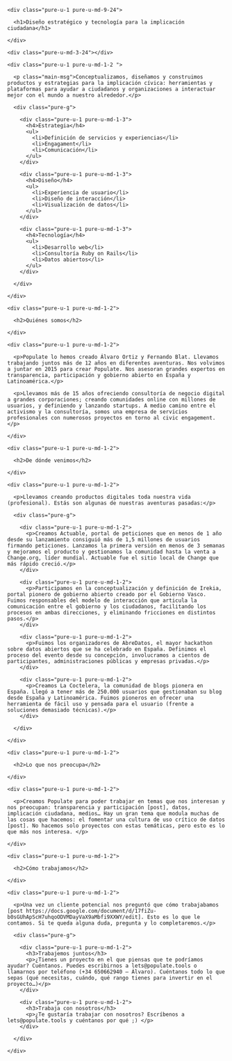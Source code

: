 
<div class="container">

  <div class="pure-g m_v_4">

    <div class="pure-u-1 pure-u-md-9-24">

      <h1>Diseño estratégico y tecnología para la implicación ciudadana</h1>

    </div>

    <div class="pure-u-md-3-24"></div>

    <div class="pure-u-1 pure-u-md-1-2 ">

      <p class="main-msg">Conceptualizamos, diseñamos y construimos productos y estrategias para la implicación cívica: herramientas y plataformas para ayudar a ciudadanos y organizaciones a interactuar mejor con el mundo a nuestro alrededor.</p>

      <div class="pure-g">

        <div class="pure-u-1 pure-u-md-1-3">
          <h4>Estrategia</h4>
          <ul>
            <li>Definición de servicios y experiencias</li>
            <li>Engagament</li>
            <li>Comunicación</li>
          </ul>
        </div>

        <div class="pure-u-1 pure-u-md-1-3">
          <h4>Diseño</h4>
          <ul>
            <li>Experiencia de usuario</li>
            <li>Diseño de interacción</li>
            <li>Visualización de datos</li>
          </ul>
        </div>

        <div class="pure-u-1 pure-u-md-1-3">
          <h4>Tecnología</h4>
          <ul>
            <li>Desarrollo web</li>
            <li>Consultoría Ruby on Rails</li>
            <li>Datos abiertos</li>
          </ul>
        </div>

      </div>

    </div>

  </div>

</div>

<div class="container section-color-1">

  <div class="pure-g p_v_4">

    <div class="pure-u-1 pure-u-md-1-2">

      <h2>Quiénes somos</h2>

    </div>

    <div class="pure-u-1 pure-u-md-1-2">

      <p>Populate lo hemos creado Álvaro Ortiz y Fernando Blat. Llevamos trabajando juntos más de 12 años en diferentes aventuras. Nos volvimos a juntar en 2015 para crear Populate. Nos asesoran grandes expertos en transparencia, participación y gobierno abierto en España y Latinoamérica.</p>

      <p>Llevamos más de 15 años ofreciendo consultoría de negocio digital a grandes corporaciones; creando comunidades online con millones de usuarios, y definiendo y lanzando startups. A medio camino entre el activismo y la consultoría, somos una empresa de servicios profesionales con numerosos proyectos en torno al civic engagement.</p>

    </div>

  </div>

</div>

<div class="container section-color-2">

  <div class="pure-g p_v_4">

    <div class="pure-u-1 pure-u-md-1-2">

      <h2>De dónde venimos</h2>

    </div>

    <div class="pure-u-1 pure-u-md-1-2">

      <p>Llevamos creando productos digitales toda nuestra vida (profesional). Estás son algunas de nuestras aventuras pasadas:</p>

      <div class="pure-g">

        <div class="pure-u-1 pure-u-md-1-2">
          <p>Creamos Actuable, portal de peticiones que en menos de 1 año desde su lanzamiento consiguió más de 1,5 millones de usuarios firmando peticiones. Lanzamos la primera versión en menos de 3 semanas y mejoramos el producto y gestionamos la comunidad hasta la venta a Change.org, líder mundial. Actuable fue el sitio local de Change que más rápido creció.</p>
        </div>

        <div class="pure-u-1 pure-u-md-1-2">
          <p>Participamos en la conceptualización y definición de Irekia, portal pionero de gobierno abierto creado por el Gobierno Vasco. Fuimos responsables del modelo de interacción que articula la comunicación entre el gobierno y los ciudadanos, facilitando los procesos en ambas direcciones, y eliminando fricciones en distintos pasos.</p>
        </div>

        <div class="pure-u-1 pure-u-md-1-2">
          <p>Fuimos los organizadores de AbreDatos, el mayor hackathon sobre datos abiertos que se ha celebrado en España. Definimos el proceso del evento desde su concepción, involucramos a cientos de participantes, administraciones públicas y empresas privadas.</p>
        </div>

        <div class="pure-u-1 pure-u-md-1-2">
          <p>Creamos La Coctelera, la comunidad de blogs pionera en España. Llegó a tener más de 250.000 usuarios que gestionaban su blog desde España y Latinoamérica. Fuimos pioneros en ofrecer una herramienta de fácil uso y pensada para el usuario (frente a soluciones demasiado técnicas).</p>
        </div>

      </div>

    </div>

  </div>

</div>

<div class="container section-color-3">

  <div class="pure-g p_v_4">

    <div class="pure-u-1 pure-u-md-1-2">

      <h2>Lo que nos preocupa</h2>

    </div>

    <div class="pure-u-1 pure-u-md-1-2">

      <p>Creamos Populate para poder trabajar en temas que nos interesan y nos preocupan: transparencia y participación [post], datos, implicación ciudadana, medios… Hay un gran tema que modula muchas de las cosas que hacemos: el fomentar una cultura de uso crítico de datos [post]. No hacemos solo proyectos con estas temáticas, pero esto es lo que más nos interesa. </p>

    </div>

  </div>

</div>

<div class="container">

  <div class="pure-g m_v_4">

    <div class="pure-u-1 pure-u-md-1-2">

      <h2>Cómo trabajamos</h2>

    </div>

    <div class="pure-u-1 pure-u-md-1-2">

      <p>Una vez un cliente potencial nos preguntó que cómo trabajabamos [post https://docs.google.com/document/d/17fiZu-b0sGUhApScH7uhqoODVMDayVaX9aMbfi9XXWY/edit]. Esto es lo que le contamos. Si te queda alguna duda, pregunta y lo completaremos.</p>

      <div class="pure-g">

        <div class="pure-u-1 pure-u-md-1-2">
          <h3>Trabajemos juntos</h3>
          <p>¿Tienes un proyecto en el que piensas que te podríamos ayudar? Cuéntanos. Puedes escribirnos a lets@populate.tools o llamarnos por teléfono (+34 650662940 — Álvaro). Cuéntanos todo lo que sepas (qué necesitas, cuándo, qué rango tienes para invertir en el proyecto…)</p>
        </div>

        <div class="pure-u-1 pure-u-md-1-2">
          <h3>Trabaja con nosotros</h3>
          <p>¿Te gustaría trabajar con nosotros? Escríbenos a lets@populate.tools y cuéntanos por qué ;) </p>
        </div>

      </div>

    </div>

  </div>

</div>
